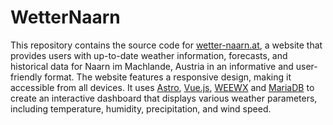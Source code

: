 # WetterNaarn
This repository contains the source code for [wetter-naarn.at](https://wetter-naarn.at), a website that provides users with up-to-date weather information, forecasts, and historical data for Naarn im Machlande, Austria in an informative and user-friendly format. The website features a responsive design, making it accessible from all devices. It uses [Astro](https://astro.build/), [Vue.js](https://vuejs.org/), [WEEWX](https://github.com/weewx/weewx) and [MariaDB](https://mariadb.com/) to create an interactive dashboard that displays various weather parameters, including temperature, humidity, precipitation, and wind speed.

